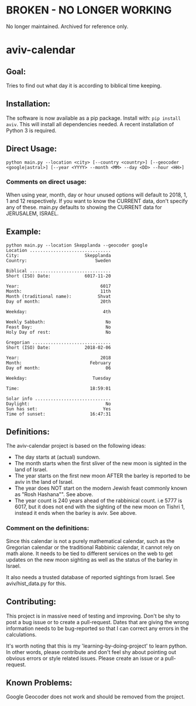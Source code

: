 # BROKEN - NO LONGER WORKING
No longer maintained. Archived for reference only.

# aviv-calendar
## Goal: 
Tries to find out what day it is according to biblical time keeping.
## Installation:
The software is now available as a pip package. Install with: `pip install aviv`. This will install all dependencies needed. A recent installation of Python 3 is required.
## Direct Usage:
`python main.py --location <city> [--country <country>] [--geocoder <google|astral>] [--year <YYYY> --month <MM> --day <DD> --hour <HH>]`
### Comments on direct usage:
When using year, month, day or hour unused options will default to 2018, 1, 1 and 12 respectively. If you want to know the CURRENT data, don't specify any of these. main.py defaults to showing the CURRENT data for JERUSALEM, ISRAEL.
## Example:
```
python main.py --location Skepplanda --geocoder google
Location ...............................
City:                         Skepplanda
Country:                          Sweden

Biblical ...............................
Short (ISO) Date:             6017-11-20

Year:                               6017
Month:                              11th
Month (traditional name):          Shvat
Day of month:                       20th

Weekday:                             4th

Weekly Sabbath:                       No
Feast Day:                            No
Holy Day of rest:                     No

Gregorian ..............................
Short (ISO) Date:             2018-02-06

Year:                               2018
Month:                          February
Day of month:                         06

Weekday:                         Tuesday

Time:                           18:59:01

Solar info .............................
Daylight:                             No
Sun has set:                         Yes
Time of sunset:                 16:47:31
```
<!-- ### Screenshot: -->
<!-- ![aviv-calendar screenshot](https://www.avivcalendar.com/img/screenshot_2.png) -->
## Definitions:
The aviv-calendar project is based on the following ideas:
* The day starts at (actual) sundown.
* The month starts when the first sliver of the new moon is sighted in the land of Israel.
* The year starts on the first new moon AFTER the barley is reported to be aviv in the land of Israel.
* The year does NOT start on the modern Jewish feast commonly known as "Rosh Hashana"". See above.
* The year count is 240 years ahead of the rabbinical count. i.e 5777 is 6017, but it does not end with the sighting of the new moon on Tishri 1, instead it ends when the barley is aviv. See above.
### Comment on the definitions:
Since this calendar is not a purely mathematical calendar, such as the Gregorian calendar or the traditional Rabbinic calendar, it cannot rely on math alone. It needs to be tied to different services on the web to get updates on the new moon sighting as well as the status of the barley in Israel.

It also needs a trusted database of reported sightings from Israel. See aviv/hist_data.py for this.
## Contributing:
This project is in massive need of testing and improving. Don't be shy to post a bug issue or to create a pull-request. Dates that are giving the wrong information needs to be bug-reported so that I can correct any errors in the calculations.

It's worth noting that this is my 'learning-by-doing-project' to learn python. In other words, please contribute and don't feel shy about pointing out obvious errors or style related issues. Please create an issue or a pull-request.
## Known Problems:
Google Geocoder does not work and should be removed from the project.
